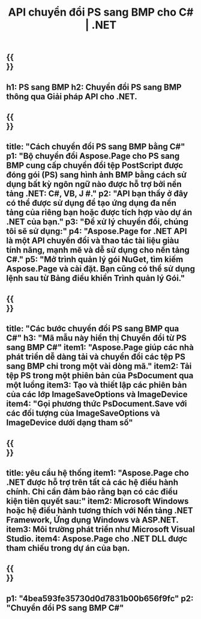 ﻿---
translation: true
template: /_templates/_conversion-child-net.md
title: API chuyển đổi PS sang BMP cho C# | .NET
url: /net/conversion/ps-to-bmp/
description: 'Mã mẫu để chuyển đổi PS sang BMP C#. Sử dụng mã ví dụ API cho hàng loạt tệp PS sang chuyển đổi BMP trong VB.NET, Asp.NET hoặc bất kỳ ứng dụng dựa trên .NET nào.'
informat: PS
outformat: BMP
otherformats: XPS EPS
---

{{<section banner>}}
---
h1: PS sang BMP
h2: Chuyển đổi PS sang BMP thông qua Giải pháp API cho .NET.
---

{{<section overview>}}
---
title: "Cách chuyển đổi PS sang BMP bằng C#"
p1: "Bộ chuyển đổi Aspose.Page cho PS sang BMP cung cấp chuyển đổi tệp PostScript được đóng gói (PS) sang hình ảnh BMP bằng cách sử dụng bất kỳ ngôn ngữ nào được hỗ trợ bởi nền tảng .NET: C#, VB, J #."
p2: "API bạn thấy ở đây có thể được sử dụng để tạo ứng dụng đa nền tảng của riêng bạn hoặc được tích hợp vào dự án .NET của bạn."
p3: "Để xử lý chuyển đổi, chúng tôi sẽ sử dụng:"
p4: "Aspose.Page for .NET API là một API chuyển đổi và thao tác tài liệu giàu tính năng, mạnh mẽ và dễ sử dụng cho nền tảng C#."
p5: "Mở trình quản lý gói NuGet, tìm kiếm Aspose.Page và cài đặt. Bạn cũng có thể sử dụng lệnh sau từ Bảng điều khiển Trình quản lý Gói."
---

{{<section feature1>}}
---
title: "Các bước chuyển đổi PS sang BMP qua C#"
h3: "Mã mẫu này hiển thị Chuyển đổi từ PS sang BMP C#"
item1: "Aspose.Page giúp các nhà phát triển dễ dàng tải và chuyển đổi các tệp PS sang BMP chỉ trong một vài dòng mã."
item2: Tải tệp PS trong một phiên bản của PsDocument qua một luồng
item3: Tạo và thiết lập các phiên bản của các lớp ImageSaveOptions và ImageDevice
item4: "Gọi phương thức PsDocument.Save với các đối tượng của ImageSaveOptions và ImageDevice dưới dạng tham số"
---

{{<section feature2>}}
---
title: yêu cầu hệ thống
item1: "Aspose.Page cho .NET được hỗ trợ trên tất cả các hệ điều hành chính. Chỉ cần đảm bảo rằng bạn có các điều kiện tiên quyết sau:"
item2: Microsoft Windows hoặc hệ điều hành tương thích với Nền tảng .NET Framework, Ứng dụng Windows và ASP.NET.
item3: Môi trường phát triển như Microsoft Visual Studio.
item4: Aspose.Page cho .NET DLL được tham chiếu trong dự án của bạn.
---

{{<section gist>}}
---
p1: "4bea593fe35730d0d7831b00b656f9fc"
p2: "Chuyển đổi PS sang BMP C#"
---

